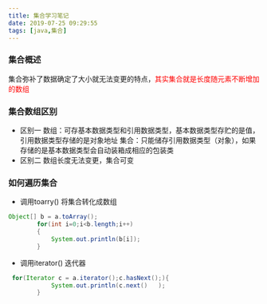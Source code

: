 ```yaml
---
title: 集合学习笔记
date: 2019-07-25 09:29:55
tags: [java,集合]
---
```

### 集合概述
集合弥补了数据确定了大小就无法变更的特点，<font color=red>其实集合就是长度随元素不断增加的数组</font>
<!--more -->
### 集合数组区别
- 区别一
数组：可存基本数据类型和引用数据类型，基本数据类型存贮的是值，引用数据类型存储的是对象地址
集合：只能储存引用数据类型（对象），如果存储的是基本数据类型会自动装箱成相应的包装类
- 区别二
数组长度无法变更，集合可变

### 如何遍历集合
- 调用toarry() 将集合转化成数组
```java
Object[] b = a.toArray();
        for(int i=0;i<b.length;i++)
        {
            System.out.println(b[i]);
        }
```
- 调用iterator() 迭代器
```java
 for(Iterator c = a.iterator();c.hasNext();){
            System.out.println(c.next()   );
        }
```